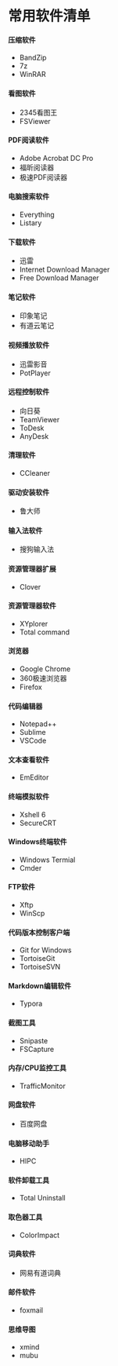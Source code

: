 # 常用软件清单

#### 压缩软件

- BandZip
- 7z
- WinRAR

#### 看图软件

- 2345看图王
- FSViewer

#### PDF阅读软件

- Adobe Acrobat DC Pro
- 福昕阅读器
- 极速PDF阅读器

#### 电脑搜索软件

- Everything
- Listary

#### 下载软件

- 迅雷
- Internet Download Manager
- Free Download Manager

#### 笔记软件

- 印象笔记
- 有道云笔记

#### 视频播放软件

- 迅雷影音
- PotPlayer

#### 远程控制软件

- 向日葵
- TeamViewer
- ToDesk
- AnyDesk

#### 清理软件

- CCleaner

#### 驱动安装软件

- 鲁大师

#### 输入法软件

- 搜狗输入法

#### 资源管理器扩展

- Clover

#### 资源管理器软件

- XYplorer
- Total command

#### 浏览器

- Google Chrome
- 360极速浏览器
- Firefox

#### 代码编辑器

- Notepad++
- Sublime
- VSCode

#### 文本查看软件

- EmEditor

#### 终端模拟软件

- Xshell 6
- SecureCRT

#### Windows终端软件

- Windows Termial
- Cmder

#### FTP软件

- Xftp
- WinScp

#### 代码版本控制客户端

- Git for Windows
- TortoiseGit
- TortoiseSVN

#### Markdown编辑软件

- Typora

#### 截图工具

- Snipaste
- FSCapture

#### 内存/CPU监控工具

- TrafficMonitor

#### 网盘软件

- 百度网盘

#### 电脑移动助手

- HIPC

#### 软件卸载工具

- Total Uninstall

#### 取色器工具

- ColorImpact

#### 词典软件

- 网易有道词典

#### 邮件软件

- foxmail

#### 思维导图

- xmind
- mubu






